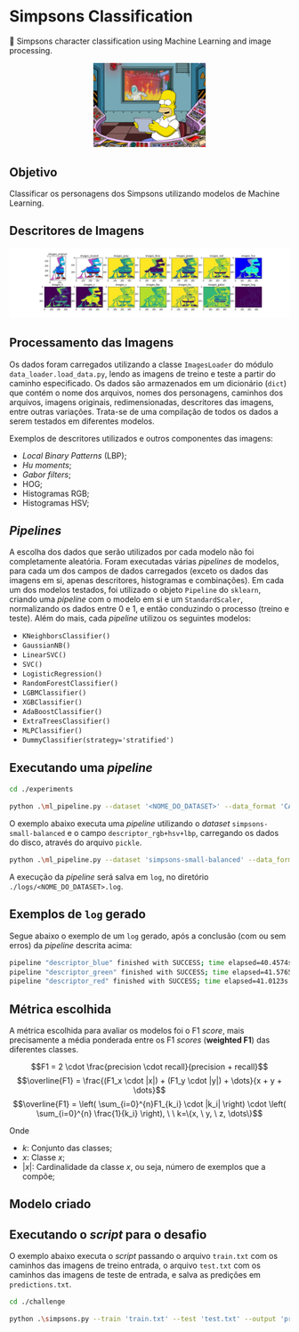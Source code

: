 # Simpsons Classification
👶 Simpsons character classification using Machine Learning and image processing.

<div align="center">
    <img src="./assets/homer.png" width=40% height=40%></img>
</div>

## Objetivo
Classificar os personagens dos Simpsons utilizando modelos de Machine Learning.

## Descritores de Imagens
<div align="center">
    <img src="./assets/descriptors.jpg"></img>
</div>

## Processamento das Imagens
Os dados foram carregados utilizando a classe `ImagesLoader` do módulo `data_loader.load_data.py`, lendo as imagens de treino e teste a partir do caminho especificado. Os dados são armazenados em um dicionário (`dict`) que contém o nome dos arquivos, nomes dos personagens, caminhos dos arquivos, imagens originais, redimensionadas, descritores das imagens, entre outras variações. Trata-se de uma compilação de todos os dados a serem testados em diferentes modelos.

Exemplos de descritores utilizados e outros componentes das imagens:
- *Local Binary Patterns* (LBP);
- *Hu moments*;
- *Gabor filters*;
- HOG;
- Histogramas RGB;
- Histogramas HSV;

## *Pipelines*
A escolha dos dados que serão utilizados por cada modelo não foi completamente aleatória. Foram executadas várias *pipelines* de modelos, para cada um dos campos de dados carregados (exceto os dados das imagens em si, apenas descritores, histogramas e combinações). Em cada um dos modelos testados, foi utilizado o objeto `Pipeline` do `sklearn`, criando uma *pipeline* com o modelo em si e um `StandardScaler`, normalizando os dados entre 0 e 1, e então conduzindo o processo (treino e teste). Além do mais, cada *pipeline* utilizou os seguintes modelos:
- `KNeighborsClassifier()`
- `GaussianNB()`
- `LinearSVC()`
- `SVC()`
- `LogisticRegression()`
- `RandomForestClassifier()`
- `LGBMClassifier()`
- `XGBClassifier()`
- `AdaBoostClassifier()`
- `ExtraTreesClassifier()`
- `MLPClassifier()`
- `DummyClassifier(strategy='stratified')`

## Executando uma *pipeline*
```bash
cd ./experiments
```

```bash
python .\ml_pipeline.py --dataset '<NOME_DO_DATASET>' --data_format 'CAMPO_DO_DICIONÁRIO' --load_type '[disk|memory]'
```

O exemplo abaixo executa uma *pipeline* utilizando o *dataset* `simpsons-small-balanced` e o campo `descriptor_rgb+hsv+lbp`, carregando os dados do disco, através do arquivo `pickle`.

```bash
python .\ml_pipeline.py --dataset 'simpsons-small-balanced' --data_format 'descriptor_rgb+hsv+lbp' --load_type 'disk'
```

A execução da *pipeline* será salva em `log`, no diretório `./logs/<NOME_DO_DATASET>.log`.

## Exemplos de `log` gerado

Segue abaixo o exemplo de um `log` gerado, após a conclusão (com ou sem erros) da *pipeline* descrita acima:

```bash
pipeline "descriptor_blue" finished with SUCCESS; time elapsed=40.4574s
pipeline "descriptor_green" finished with SUCCESS; time elapsed=41.5765s
pipeline "descriptor_red" finished with SUCCESS; time elapsed=41.0123s
```

## Métrica escolhida
A métrica escolhida para avaliar os modelos foi o F1 *score*, mais precisamente a média ponderada entre os F1 *scores* (**weighted F1**) das diferentes classes.

$$F1 = 2 \cdot \frac{precision \cdot recall}{precision + recall}$$
$$\overline{F1} = \frac{(F1_x \cdot |x|) + (F1_y \cdot |y|) + \dots}{x + y + \dots}$$
$$\overline{F1} = \left( \sum_{i=0}^{n}F1_{k_i} \cdot |k_i| \right) \cdot \left( \sum_{i=0}^{n} \frac{1}{k_i} \right), \ \ k=\{x, \ y, \ z, \dots\}$$

Onde
- $k$: Conjunto das classes;
- $x$: Classe $x$;
- $|x|$: Cardinalidade da classe $x$, ou seja, número de exemplos que a compõe;

## Modelo criado

## Executando o *script* para o desafio

O exemplo abaixo executa o *script* passando o arquivo `train.txt` com os caminhos das imagens de treino entrada, o arquivo `test.txt` com os caminhos das imagens de teste de entrada, e salva as predições em `predictions.txt`.

```bash
cd ./challenge
```

```bash
python .\simpsons.py --train 'train.txt' --test 'test.txt' --output 'predictions.txt'
```
